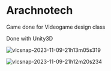 # Arachnotech


Game done for Videogame design class

Done with Unity3D

![vlcsnap-2023-11-09-21h13m05s319](https://github.com/LuiscVillarrealL/Arachnotech/assets/34688698/7151a3d4-bb03-4fc3-bb38-426e4845fe0c)


![vlcsnap-2023-11-09-21h12m20s234](https://github.com/LuiscVillarrealL/Arachnotech/assets/34688698/72d5a6f7-5420-4a82-a043-de72d144cb04)
